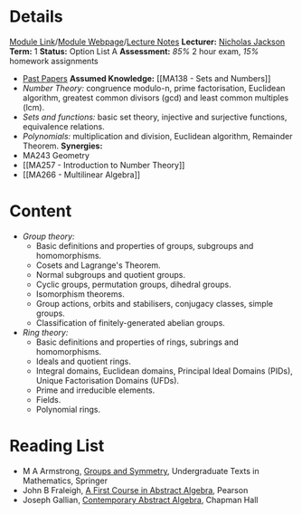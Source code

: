 # Details
[Module Link](https://courses.warwick.ac.uk/modules/2024/MA267-10)/[Module Webpage](https://warwick.ac.uk/fac/sci/maths/currentstudents/ughandbook/ext/ma267)/[Lecture Notes](obsidian://open?vault=Obsidian%20Vault&file=Uni%20Stuff%2FYear%202%2FBooks%2FMA267%2F92898147-4561-43fd-a6a4-eccad831bc6e.pdf)
**Lecturer:** [Nicholas Jackson](https://peoplesearch.warwick.ac.uk/profile/1670084)
**Term:** 1
**Status:** Option List A
**Assessment:** *85%* 2 hour exam, *15%* homework assignments 
- [Past Papers](https://warwick.ac.uk/exampapers?q=MA267)
**Assumed Knowledge:** [[MA138 - Sets and Numbers]]
- *Number Theory:* congruence modulo-n, prime factorisation, Euclidean algorithm, greatest common divisors (gcd) and least common multiples (lcm).
- *Sets and functions:* basic set theory, injective and surjective functions, equivalence relations.
- *Polynomials:* multiplication and division, Euclidean algorithm, Remainder Theorem.
**Synergies:** 
- MA243 Geometry
- [[MA257 - Introduction to Number Theory]]
- [[MA266 - Multilinear Algebra]]
# Content 
- *Group theory:* 
	- Basic definitions and properties of groups, subgroups and homomorphisms. 
	- Cosets and Lagrange's Theorem. 
	- Normal subgroups and quotient groups. 
	- Cyclic groups, permutation groups, dihedral groups. 
	- Isomorphism theorems. 
	- Group actions, orbits and stabilisers, conjugacy classes, simple groups. 
	- Classification of finitely-generated abelian groups.
- *Ring theory:* 
	- Basic definitions and properties of rings, subrings and homomorphisms. 
	- Ideals and quotient rings. 
	- Integral domains, Euclidean domains, Principal Ideal Domains (PIDs), Unique Factorisation Domains (UFDs). 
	- Prime and irreducible elements. 
	- Fields. 
	- Polynomial rings.
# Reading List
- M A Armstrong, [Groups and Symmetry](obsidian://open?vault=Obsidian%20Vault&file=Uni%20Stuff%2FYear%202%2FBooks%2FMA267%2FGroups%20and%20Symmetry.pdf), Undergraduate Texts in Mathematics, Springer
- John B Fraleigh, [A First Course in Abstract Algebra](obsidian://open?vault=Obsidian%20Vault&file=Uni%20Stuff%2FYear%202%2FBooks%2FMA267%2FA%20First%20Course%20in%20Abstract%20Algebra%20Fraleigh%207th%20edition.pdf), Pearson
- Joseph Gallian, [Contemporary Abstract Algebra](obsidian://open?vault=Obsidian%20Vault&file=Uni%20Stuff%2FYear%202%2FBooks%2FMA267%2FContemporary%20Abstract%20Algebra-7.pdf), Chapman Hall